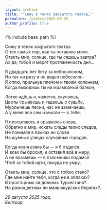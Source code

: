 ```yaml
---
layout: archive
title: '"Сижу в тенях закрытого театра…"'
permalink: /poetry/2025-08-29
author_profile: true
---
```


{% include base_path %}

Сижу в тенях закрытого театра <br>
С тех самых пор, как ты оставила меня. <br>
Ответь мне, солнце, где ты сядешь завтра? <br>
Ах да, тобой и мерят протяжённость дня... <br>

Я двадцать лет бегу за небосклоном, <br>
Но так ни разу и не видел небосклон. <br>
Я сплю, прильнув плечом к твоим колоннам, <br>
Когда выходишь ты на мраморный балкон, <br>

Легко идёшь и, кажется, скучаешь, <br>
Цветы срываешь и гадаешь о судьбе, <br>
Мурлычешь песни, нас не замечаешь, <br>
А у меня все сны и мысли — о тебе. <br>

Я просыпаюсь и срываюсь снова, <br>
Обратно в мир, искать следы твоих следов, <br>
Не понимая в языках ни слова <br>
На шумных улицах случайных городов. <br>

Когда меня взяла бы — я б отдался, <br>
И всех бы бросил, и оставил всё в миру, <br>
А не возьмёшь — в паломники подамся <br>
Чтоб за тобой идти, покуда не умру. <br>

Ответь мне, солнце, что с тобою стало? <br>
Где мне найти тебя, когда не в облаках? <br>
В просторных ли долинах Туркестана?.. <br>
На разноцветных ли маньчжурских берегах?.. <br>

<i>29 августа 2025 года,</i> <br>
<i>Белград</i>